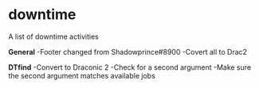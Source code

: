 # downtime
A list of downtime activities

__General__
-Footer changed from Shadowprince#8900
-Covert all to Drac2

__DTfind__
-Convert to Draconic 2
-Check for a second argument
-Make sure the second argument matches available jobs

